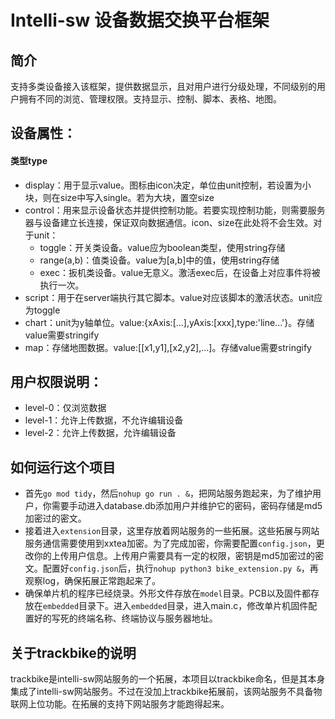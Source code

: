 # Intelli-sw 设备数据交换平台框架

## 简介
支持多类设备接入该框架，提供数据显示，且对用户进行分级处理，不同级别的用户拥有不同的浏览、管理权限。支持显示、控制、脚本、表格、地图。

## 设备属性：
#### 类型type
- display：用于显示value。图标由icon决定，单位由unit控制，若设置为小块，则在size中写入single。若为大块，置空size
- control：用来显示设备状态并提供控制功能。若要实现控制功能，则需要服务器与设备建立长连接，保证双向数据通信。icon、size在此处将不会生效。对于unit：
    - toggle：开关类设备。value应为boolean类型，使用string存储
    - range(a,b)：值类设备。value为[a,b]中的值，使用string存储
    - exec：扳机类设备。value无意义。激活exec后，在设备上对应事件将被执行一次。
- script：用于在server端执行其它脚本。value对应该脚本的激活状态。unit应为toggle
- chart：unit为y轴单位。value:{xAxis:[...],yAxis:[xxx],type:'line...'}。存储value需要stringify
- map：存储地图数据。value:[[x1,y1],[x2,y2],...]。存储value需要stringify

## 用户权限说明：
- level-0：仅浏览数据
- level-1：允许上传数据，不允许编辑设备
- level-2：允许上传数据，允许编辑设备

## 如何运行这个项目
- 首先`go mod tidy`，然后`nohup go run . &`，把网站服务跑起来，为了维护用户，你需要手动进入database.db添加用户并维护它的密码，密码存储是md5加密过的密文。
- 接着进入`extension`目录，这里存放着网站服务的一些拓展。这些拓展与网站服务通信需要使用到xxtea加密。为了完成加密，你需要配置`config.json`，更改你的上传用户信息。上传用户需要具有一定的权限，密钥是md5加密过的密文。配置好`config.json`后，执行`nohup python3 bike_extension.py &`，再观察log，确保拓展正常跑起来了。
- 确保单片机的程序已经烧录。外形文件存放在`model`目录。PCB以及固件都存放在`embedded`目录下。进入`embedded`目录，进入main.c，修改单片机固件配置好的写死的终端名称、终端协议与服务器地址。

## 关于trackbike的说明
trackbike是intelli-sw网站服务的一个拓展，本项目以trackbike命名，但是其本身集成了intelli-sw网站服务。不过在没加上trackbike拓展前，该网站服务不具备物联网上位功能。在拓展的支持下网站服务才能跑得起来。